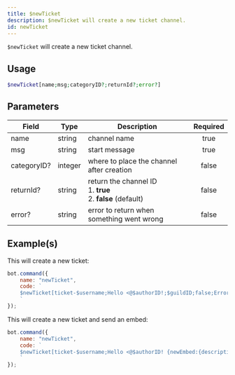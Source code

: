 ```yaml
---
title: $newTicket
description: $newTicket will create a new ticket channel.
id: newTicket
---
```


`$newTicket` will create a new ticket channel.

## Usage

```php
$newTicket[name;msg;categoryID?;returnId?;error?]
```

## Parameters

| Field       | Type    | Description                                                            | Required |
|-------------|---------|------------------------------------------------------------------------|:--------:|
| name        | string  | channel name                                                           |   true   |
| msg         | string  | start message                                                          |   true   |
| categoryID? | integer | where to place the channel after creation                              |  false   |
| returnId?   | string  | return the channel ID <br /> 1. **true** <br /> 2. **false** (default) |  false   |
| error?      | string  | error to return when something went wrong                              |  false   |

## Example(s)

This will create a new ticket:

```javascript
bot.command({
    name: "newTicket",
    code: `
    $newTicket[ticket-$username;Hello <@$authorID!;$guildID;false;Error!]
    `
});
```

This will create a new ticket and send an embed:

```javascript
bot.command({
    name: "newTicket",
    code: `
    $newTicket[ticket-$username;Hello <@$authorID! {newEmbed:{description:<@$authorID> opened a new ticket!}};$guildID;false;Error!]
    `
});
```